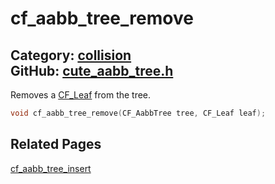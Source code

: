 [](../header.md ':include')

# cf_aabb_tree_remove

Category: [collision](/api_reference?id=collision)  
GitHub: [cute_aabb_tree.h](https://github.com/RandyGaul/cute_framework/blob/master/include/cute_aabb_tree.h)  
---

Removes a [CF_Leaf](/collision/cf_leaf.md) from the tree.

```cpp
void cf_aabb_tree_remove(CF_AabbTree tree, CF_Leaf leaf);
```

## Related Pages

[cf_aabb_tree_insert](/collision/cf_aabb_tree_insert.md)  
